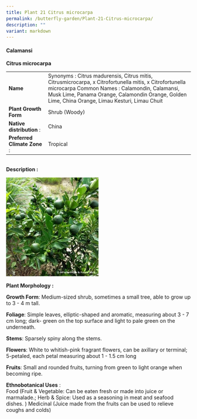 ```yaml
---
title: Plant 21 Citrus microcarpa
permalink: /butterfly-garden/Plant-21-Citrus-microcarpa/
description: ""
variant: markdown
---
```

#### **Calamansi**


**Citrus microcarpa**  
  

|                          |                                                                                                                                                                                                                                                                                                   |
|--------------------------|---------------------------------------------------------------------------------------------------------------------------------------------------------------------------------------------------------------------------------------------------------------------------------------------------|
|           **Name**           |     Synonyms : Citrus madurensis, Citrus mitis, Citrusmicrocarpa, x Citrofortunella mitis, x                            Citrofortunella microcarpa Common Names : Calamondin, Calamansi, Musk Lime,     Panama Orange, Calamondin Orange, Golden Lime, China Orange, Limau Kesturi, Limau Chuit   |
|     **Plant Growth Form**    |     Shrub (Woody)                                                                                                                                                                                                                                                                                 |
|   **Native distribution** :  |     China                                                                                                                                                                                                                                                                                         |
| **Preferred Climate Zone** : |     Tropical                                                                                                                                                                                                                                                                                      |
  
  
&nbsp;  
**Description :**  
  
<img style="width:50%;height:50%" src="/images/Butterfly%20Garden/B20.png">

**Plant Morphology :**&nbsp;

**Growth Form**: Medium-sized shrub, sometimes a small tree, able to grow up to 3 - 4 m tall.

**Foliage**: Simple leaves, elliptic-shaped and aromatic, measuring about 3 - 7 cm long; dark- green on the top surface and light to pale green on the underneath.

**Stems**: Sparsely spiny along the stems.

**Flowers**: White to whitish-pink fragrant flowers, can be axillary or terminal; 5-petaled, each petal measuring about 1 - 1.5 cm long

**Fruits**: Small and rounded fruits, turning from green to light orange when becoming ripe.

  

**Ethnobotanical Uses**&nbsp;:  
Food (Fruit &amp; Vegetable: Can be eaten fresh or made into juice or marmalade.; Herb &amp; Spice: Used as a seasoning in meat and seafood dishes. ) Medicinal (Juice made from the fruits can be used to relieve coughs and colds)